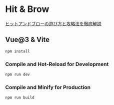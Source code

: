 # Hit & Brow
[ヒットアンドブローの遊び方と攻略法を徹底解説](https://snsdays.com/game-app/hit-and-blow-strategy/)

## Vue@3 & Vite

```sh
npm install
```

### Compile and Hot-Reload for Development

```sh
npm run dev
```

### Compile and Minify for Production

```sh
npm run build
```
